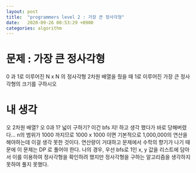 ```yaml
---
layout: post
title:  "programmers level 2 : 가장 큰 정사각형"
date:   2020-09-26 00:53:29 +0900
categories: algorithm
---
```

# 문제 : 가장 큰 정사각형
0 과 1로 이루어진 N x N 의 정사각형 2차원 배열을 줬을 때 1로 이루어진 가장 큰 정사각형의 크기를 구하시오

# 내 생각
오 2차원 배열? 오 0과 1? 넓이 구하기? 이건 bfs 지! 하고 생각 했다가 바로 당해버렸다... n의 범위가 1000 까지므로 1000 x 1000 이면 기본적으로 1,000,000의 연산을 해야하는데 이걸 생각 못한 것이다. 연산량이 거대하고 문제에서 수학의 향기가 나기 때문에 이 문제는 DP 로 풀어야 한다. 나의 경우, 우선 bfs로 1인 x, y 값을 리스트에 담아서 이를 이용하여 정사각형을 확인하려 했지만 정사각형을 구하는 알고리즘을 생각하지 못하여 풀지 못했다. 
